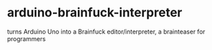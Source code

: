 # arduino-brainfuck-interpreter
turns Arduino Uno into a Brainfuck editor/interpreter, a brainteaser for programmers
